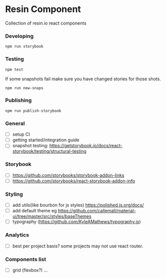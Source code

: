# Resin Component

Collection of resin.io react components

### Developing

```
npm run storybook
```

### Testing
```
npm test
```

If some snapshots fail make sure you have changed stories for those shots.
```
npm run new-snaps
```

### Publishing

```
npm run publish-storybook
```

### General
- [ ] setup CI
- [ ] getting started/integration guide
- [ ] snapshot testing: https://getstorybook.io/docs/react-storybook/testing/structural-testing

### Storybook
- [ ] https://github.com/storybooks/storybook-addon-links
- [ ] https://github.com/storybooks/react-storybook-addon-info

### Styling
- [ ] add utils(like bourbon for js styles) https://polished.js.org/docs/
- [ ] add default theme eg https://github.com/callemall/material-ui/tree/master/src/styles/baseThemes
- [ ] typography (https://github.com/KyleAMathews/typography.js)

### Analytics
- [ ] best per project basis? some projects may not use react router.  

### Components list
- [ ] grid (flexbox?)
...
